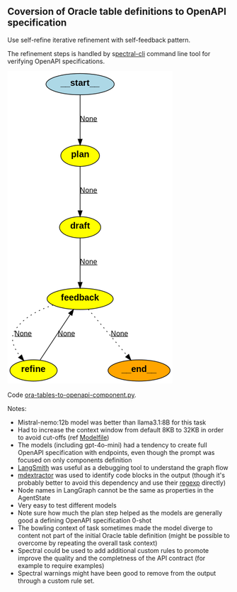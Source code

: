 ## Coversion of Oracle table definitions to OpenAPI specification
Use self-refine iterative refinement with self-feedback pattern.

The refinement steps is handled by s[pectral-cli](https://github.com/stoplightio/spectral) command line tool for verifying OpenAPI specifications. 

![Capture](img/graph_ora_tables.png)


Code [ora-tables-to-openapi-component.py](https://github.com/elsewhat/multi-agent-langgraph-experiments/blob/main/ora-tables-to-openapi-component.py). 

Notes:

- Mistral-nemo:12b model was better than llama3.1:8B for this task
- Had to increase the context window from default 8KB to 32KB in order to avoid cut-offs (ref [Modelfile](https://github.com/elsewhat/multi-agent-langgraph-experiments/blob/main/Modelfile_mistral_nemo_32kb_context.txt))
- The models (including gpt-4o-mini) had a tendency to create full OpenAPI specification with endpoints, even though the prompt was focused on only components definition
- [LangSmith](https://smith.langchain.com/) was useful as a debugging tool to understand the graph flow
- [mdextractor](https://github.com/chigwell/mdextractor) was used to identify code blocks in the output (though it's probably better to avoid this dependency and use their [regexp](https://github.com/chigwell/mdextractor/blob/main/mdextractor/__init__.py) directly)
- Node names in LangGraph cannot be the same as properties in the AgentState
- Very easy to test different models
- Note sure how much the plan step helped as the models are generally good a defining OpenAPI specification 0-shot
- The bowling context of task sometimes made the model diverge to content not part of the initial Oracle table definition (might be possible to overcome by repeating the overall task context)
- Spectral could be used to add additional custom rules to promote improve the quality and the completness of the API contract (for example to require examples)
- Spectral warnings might have been good to remove from the output through a custom rule set.